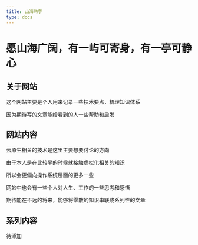 ```yaml
---
title: 山海屿亭
type: docs
---
```


# 愿山海广阔，有一屿可寄身，有一亭可静心

## 关于网站

这个网站主要是个人用来记录一些技术要点，梳理知识体系

因为期待写的文章能给看到的人一些帮助和启发


## 网站内容

云原生相关的技术是这里主要想要讨论的方向

由于本人是在比较早的时候就接触虚拟化相关的知识

所以会更偏向操作系统层面的更多一些

网站中也会有一些个人对人生、工作的一些思考和感悟

期待能在不远的将来，能够将零散的知识串联成系列性的文章


## 系列内容

待添加

